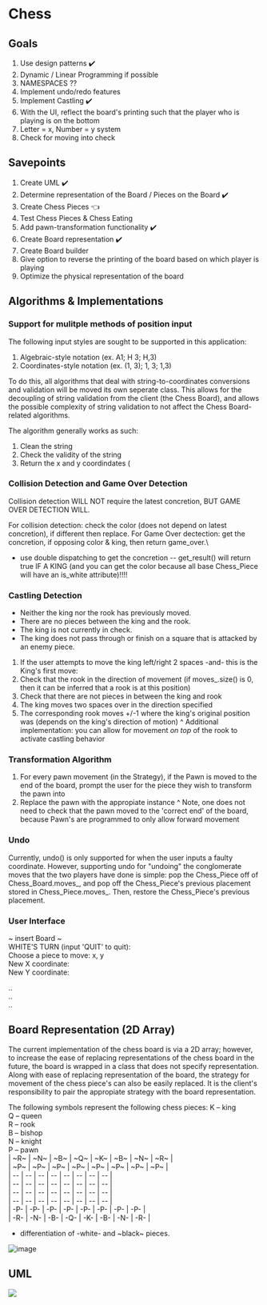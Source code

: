 # Chess

## Goals
1. Use design patterns ✔️
2. Dynamic / Linear Programming if possible
3. NAMESPACES ??
4. Implement undo/redo features 
5. Implement Castling ✔️
6. With the UI, reflect the board's printing such that the player who is playing is on the bottom
7. Letter = x, Number = y system
8. Check for moving into check

## Savepoints
1. Create UML ✔️
2. Determine representation of the Board / Pieces on the Board ✔️
3. Create Chess Pieces  👈
4. Test Chess Pieces & Chess Eating 
5. Add pawn-transformation functionality ✔️
7. Create Board representation ✔️
8. Create Board builder
9. Give option to reverse the printing of the board based on which player is playing
10. Optimize the physical representation of the board

## Algorithms & Implementations
### Support for mulitple methods of position input
The following input styles are sought to be supported in this application: 
1. Algebraic-style notation (ex. A1; H 3; H,3)
2. Coordinates-style notation (ex. (1, 3); 1, 3; 1,3)

To do this, all algorithms that deal with string-to-coordinates conversions and validation will be moved its own seperate class. This allows for the decoupling of string validation from the client (the Chess Board), and allows the possible complexity of string validation to not affect the Chess Board-related algorithms.

The algorithm generally works as such: 
1. Clean the string
2. Check the validity of the string
3. Return the x and y coordindates (
### Collision Detection and Game Over Detection
Collision detection WILL NOT require the latest concretion, BUT GAME OVER DETECTION WILL.

For collision detection: check the color (does not depend on latest concretion), if different then replace. 
For Game Over dectection: get the concretion, if opposing color & king, then return game_over.\
- use double dispatching to get the concretion -- get_result() will return true IF A KING (and you can get the color because all base Chess_Piece will have an is_white attribute)!!!!

### Castling Detection
- Neither the king nor the rook has previously moved.
- There are no pieces between the king and the rook.
- The king is not currently in check.
- The king does not pass through or finish on a square that is attacked by an enemy piece.
1. If the user attempts to move the king left/right 2 spaces -and- this is the King's first move:
2. Check that the rook in the direction of movement (if moves_.size() is 0, then it can be inferred that a rook is at this position)
3. Check that there are not pieces in between the king and rook
4. The king moves two spaces over in the direction specified
5. The corresponding rook moves +/-1 where the king's original position was (depends on the king's direction of motion)
^ Additional implementation: you can allow for movement *on top* of the rook to activate castling behavior


### Transformation Algorithm
1. For every pawn movement (in the Strategy), if the Pawn is moved to the end of the board, prompt the user for the piece they wish to transform the pawn into
2. Replace the pawn with the appropiate instance
^ Note, one does not need to check that the pawn moved to the 'correct end' of the board, because Pawn's are programmed to only allow forward movement


### Undo
Currently, undo() is only supported for when the user inputs a faulty coordinate. However, supporting undo for "undoing" the conglomerate moves that the two players have done is simple: pop the Chess_Piece off of Chess_Board.moves_, and pop off the Chess_Piece's previous placement stored in Chess_Piece.moves_. Then, restore the Chess_Piece's previous placement.



### User Interface
~ insert Board ~ <br>
WHITE'S TURN (input 'QUIT' to quit): <br>
Choose a piece to move: x, y <br>
New X coordinate: <br>
New Y coordinate: <br>

.. <br>
.. <br>
.. <br>



## Board Representation (2D Array)
The current implementation of the chess board is via a 2D array; however, to increase the ease of replacing representations of the chess board in the future, the board is wrapped in a class that does not specify representation. Along with ease of replacing representation of the board, the strategy for movement of the chess piece's can also be easily replaced. It is the client's responsibility to pair the appropiate strategy with the board representation.

The following symbols represent the following chess pieces:
K – king <br>
Q – queen <br>
R – rook <br>
B – bishop <br>
N – knight <br>
P – pawn <br>
| ~R~ | ~N~ | ~B~ | ~Q~ | ~K~ | ~B~ | ~N~ | ~R~ | <br>
| ~P~ | ~P~ | ~P~ | ~P~ | ~P~ | ~P~ | ~P~ | ~P~ | <br>
|  -- |  -- |  -- |  -- |  -- |  -- |  -- |  -- | <br>
|  -- |  -- |  -- |  -- |  -- |  -- |  -- |  -- | <br>
|  -- |  -- |  -- |  -- |  -- |  -- |  -- |  -- | <br>
|  -- |  -- |  -- |  -- |  -- |  -- |  -- |  -- | <br>
| -P- | -P- | -P- | -P- | -P- | -P- | -P- | -P- | <br>
| -R- | -N- | -B- | -Q- | -K- | -B- | -N- | -R- | <br>

* differentiation of -white- and ~black~ pieces.

![image](https://github.com/grapemoli/cmd_line_chess/assets/105399768/2df35ad8-08ec-4466-8c38-e2d488acf922)



## UML
[![](https://mermaid.ink/img/pako:eNrtW21v2zYQ_iucggZKY6PfDcNAXoBhKIp1SdEvdUHQEm0TkUWPpNx4afbbxxfJFkUycmI121znQ2Lzjsfj3XPH40seooSmOBpESYY4vyZoxtACjHMgf968ATc4Q4LQnM_JkpvWqznmHH4kOMGg36fl90uKWOoy0H4ffKArDD-jjKRaFLwVDAk8W7vcw--S_SP6lgdI70k-G4eInxjK-ZSyBayRKu4LxtAa1lSVqn8f2bobTq8YM8IfBcbtXJeEz-myle2G0rtWpvc5mc2FZ8rwM-FEUKbZfkULDH9fYVa1GnbzO2R9M4Cxi-JZ4FyEXbMZT3k87FDTT9sTXhYkSzGrj2MR6o6xeyjQeHwo4XilQAqu8ZTkRMNyi9RLPEcrQhnKwDsgNSoSUagvugvmWxFKMNCC-S9ld419C1EPhqB-TgAXDDK8ZJhLG-kpx2cD1arhuOVbVGbkpUHgAGxMGwwA0_de8nLyF4ai3rr2tiY0o0xSJpRm9XaUaPEDOX2U3G0p5_WpxVK5Svmeq_LTGp_2zOBm7B64r9TrgXX18Sw08FL9HlhmPrWY_65zWxR8j5NC4HiicDKoh-1pQIkBWFGS1mUUeUpjT_sMC3ivHdowtCGtwyRtCkW2HWGIxhmK6ngjI1zAlbIuVPbnPq1QkuCliFcDXxQ6_CdAVEnEZyOL_7GKJ4N6f_Z56BLXJHdA3Wh6PqK9aneI7bPXHExjWJpEA1j-3WHwMpj83muElV_CzxRgbTHxkpg7L33fXAsa8aXKmUNbTtSc4j0R718vupDcuijpQcoA0u5pxIumH8Oju_C4DYeHKun_P-EBdosPNam4u-VH26gCrP7SAKwe7wjYrgDrBare_B1aIteT6hCpHcjbIX8bV1QBYb41IsIocgyJVylxzInHocWGmVWHwVGa6YeHx6UZpgyPctRGfJSTOwbIqwSIOus7tPBQc-owOPYXt0NkaD9UgaG_NMJCa3EMilcJCnO2fWhhYWbVZfHfgcAdQqP0xmaXYb429xlGl2OA_OAAUdcUNJO6SDXBNRZYKwzeAXXTA9RNjxonudv0dC4wNvc1D4HT-IohDp7A-zlWqrF-eOIzh8WkNqetTLpeb-UyVUsrm8ri7WppLJ8GUCczUJEJG0CN_OXcutVt3TeD4RQqJ7kwdDo3_NBC_9m9sL3103e5N9aSwd2YMGzOpQavMviwhvu3I2tFkunFtzK8fAU6r-sU75bOG4m4PilvhvLEtBnOoixl6hGxNz0h5iVsb5ncy7y3Hn5lpThxeeXSUFvu_Fk60ey6bxxYR-qjN7srJv_6wJ8SXn1quaw8AYJCwxuTfFmIKpPLETcUb9pwXyL8N2B5AjSQoG3VL1-_fLUKn2w5R9Atyc7decU1FQLPDGyguhJKaLsmayDc7flv4NwDc6uq6wLmpzsDGTyJZM8FcoVasDOgZf5VLgVbXCnY6ny1YbjIMvqNA2lLkJLpFDPpf4miGWVEzBccTBDHKZA9DXUDKtnV3ghwQKdAzDHQMzZgrcdV8J3LQ6OgN2UVXJl1VYLTWzdZhg7Jbizau7ERDrUWKQbP81gTPYkqAeFSrv6wCvsuBKqCpVOBf6qqolOJTJYW3c5ZlyGdipzoKmlvkd7Vw0mkXYA8IDr2pdoWriPEjxB_JsS3G1-GdfasP91rXDdYjwWtDa5FaiD3CdpENWqYxe2nJu7qb7orj-3R3fhnDwHGG3sI0CDeZwbqSOMl3VUZNDFl28B9TuzNgEEM9H1lrF3FnvtkeNPcETIHARnz_AR-ovCKUpaSXC5ZPLB2hjc49Q2fsAvk0BmkGgzlcrCqpHb62LhcmdoRw_J8sFmIO2k4wygPMYdOFvXraQwuJmp_lghe7gGHw6plNLJfXzvUJ1_ab0f4Tc6cTVFSPb4eDjcto5HrNB_ZKld8bKGSO-pFC8wWiKTRINIOHkdy87DA42ggP6Z4iopMjKOeIdX_-UFxlJCQhIKtyj6ZnBNi40iRpD0f5RCoEPR2nSfRYIoyjntRsVTuKwVtWnGq1P9Q_p-F-vP4D341oXQ?type=png)](https://mermaid.live/edit#pako:eNrtW21v2zYQ_iucggZKY6PfDcNAXoBhKIp1SdEvdUHQEm0TkUWPpNx4afbbxxfJFkUycmI121znQ2Lzjsfj3XPH40seooSmOBpESYY4vyZoxtACjHMgf968ATc4Q4LQnM_JkpvWqznmHH4kOMGg36fl90uKWOoy0H4ffKArDD-jjKRaFLwVDAk8W7vcw--S_SP6lgdI70k-G4eInxjK-ZSyBayRKu4LxtAa1lSVqn8f2bobTq8YM8IfBcbtXJeEz-myle2G0rtWpvc5mc2FZ8rwM-FEUKbZfkULDH9fYVa1GnbzO2R9M4Cxi-JZ4FyEXbMZT3k87FDTT9sTXhYkSzGrj2MR6o6xeyjQeHwo4XilQAqu8ZTkRMNyi9RLPEcrQhnKwDsgNSoSUagvugvmWxFKMNCC-S9ld419C1EPhqB-TgAXDDK8ZJhLG-kpx2cD1arhuOVbVGbkpUHgAGxMGwwA0_de8nLyF4ai3rr2tiY0o0xSJpRm9XaUaPEDOX2U3G0p5_WpxVK5Svmeq_LTGp_2zOBm7B64r9TrgXX18Sw08FL9HlhmPrWY_65zWxR8j5NC4HiicDKoh-1pQIkBWFGS1mUUeUpjT_sMC3ivHdowtCGtwyRtCkW2HWGIxhmK6ngjI1zAlbIuVPbnPq1QkuCliFcDXxQ6_CdAVEnEZyOL_7GKJ4N6f_Z56BLXJHdA3Wh6PqK9aneI7bPXHExjWJpEA1j-3WHwMpj83muElV_CzxRgbTHxkpg7L33fXAsa8aXKmUNbTtSc4j0R718vupDcuijpQcoA0u5pxIumH8Oju_C4DYeHKun_P-EBdosPNam4u-VH26gCrP7SAKwe7wjYrgDrBare_B1aIteT6hCpHcjbIX8bV1QBYb41IsIocgyJVylxzInHocWGmVWHwVGa6YeHx6UZpgyPctRGfJSTOwbIqwSIOus7tPBQc-owOPYXt0NkaD9UgaG_NMJCa3EMilcJCnO2fWhhYWbVZfHfgcAdQqP0xmaXYb429xlGl2OA_OAAUdcUNJO6SDXBNRZYKwzeAXXTA9RNjxonudv0dC4wNvc1D4HT-IohDp7A-zlWqrF-eOIzh8WkNqetTLpeb-UyVUsrm8ri7WppLJ8GUCczUJEJG0CN_OXcutVt3TeD4RQqJ7kwdDo3_NBC_9m9sL3103e5N9aSwd2YMGzOpQavMviwhvu3I2tFkunFtzK8fAU6r-sU75bOG4m4PilvhvLEtBnOoixl6hGxNz0h5iVsb5ncy7y3Hn5lpThxeeXSUFvu_Fk60ey6bxxYR-qjN7srJv_6wJ8SXn1quaw8AYJCwxuTfFmIKpPLETcUb9pwXyL8N2B5AjSQoG3VL1-_fLUKn2w5R9Atyc7decU1FQLPDGyguhJKaLsmayDc7flv4NwDc6uq6wLmpzsDGTyJZM8FcoVasDOgZf5VLgVbXCnY6ny1YbjIMvqNA2lLkJLpFDPpf4miGWVEzBccTBDHKZA9DXUDKtnV3ghwQKdAzDHQMzZgrcdV8J3LQ6OgN2UVXJl1VYLTWzdZhg7Jbizau7ERDrUWKQbP81gTPYkqAeFSrv6wCvsuBKqCpVOBf6qqolOJTJYW3c5ZlyGdipzoKmlvkd7Vw0mkXYA8IDr2pdoWriPEjxB_JsS3G1-GdfasP91rXDdYjwWtDa5FaiD3CdpENWqYxe2nJu7qb7orj-3R3fhnDwHGG3sI0CDeZwbqSOMl3VUZNDFl28B9TuzNgEEM9H1lrF3FnvtkeNPcETIHARnz_AR-ovCKUpaSXC5ZPLB2hjc49Q2fsAvk0BmkGgzlcrCqpHb62LhcmdoRw_J8sFmIO2k4wygPMYdOFvXraQwuJmp_lghe7gGHw6plNLJfXzvUJ1_ab0f4Tc6cTVFSPb4eDjcto5HrNB_ZKld8bKGSO-pFC8wWiKTRINIOHkdy87DA42ggP6Z4iopMjKOeIdX_-UFxlJCQhIKtyj6ZnBNi40iRpD0f5RCoEPR2nSfRYIoyjntRsVTuKwVtWnGq1P9Q_p-F-vP4D341oXQ)
